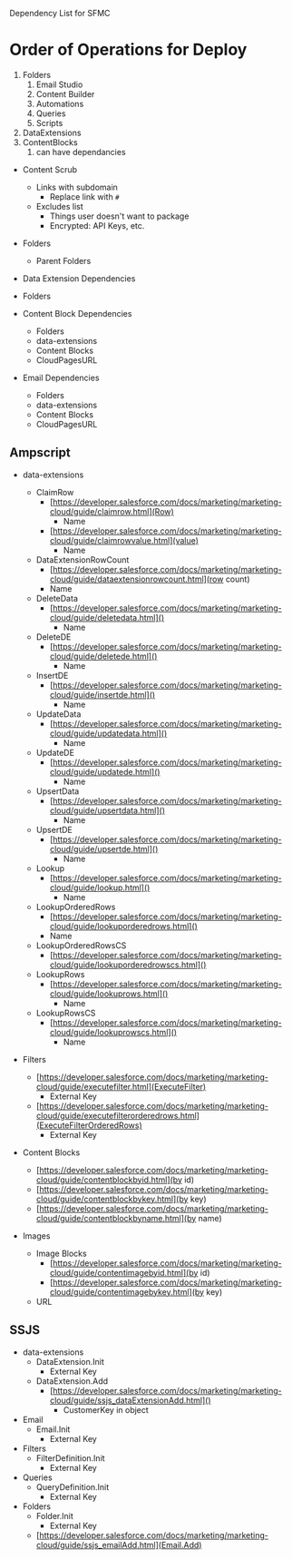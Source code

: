 Dependency List for SFMC

# Order of Operations for Deploy

1. Folders
   1. Email Studio
   2. Content Builder
   3. Automations
   4. Queries
   5. Scripts
2. DataExtensions
3. ContentBlocks
   1. can have dependancies

- Content Scrub

  - Links with subdomain
    - Replace link with `#`
  - Excludes list
    - Things user doesn't want to package
    - Encrypted: API Keys, etc.

- Folders
  - Parent Folders
- Data Extension Dependencies
- Folders
- Content Block Dependencies
  - Folders
  - data-extensions
  - Content Blocks
  - CloudPagesURL
- Email Dependencies
  - Folders
  - data-extensions
  - Content Blocks
  - CloudPagesURL

## Ampscript

- data-extensions

  - ClaimRow
    - [https://developer.salesforce.com/docs/marketing/marketing-cloud/guide/claimrow.html](Row)
      - Name
    - [https://developer.salesforce.com/docs/marketing/marketing-cloud/guide/claimrowvalue.html](value)
      - Name
  - DataExtensionRowCount
    - [https://developer.salesforce.com/docs/marketing/marketing-cloud/guide/dataextensionrowcount.html](row count)
    - Name
  - DeleteData
    - [https://developer.salesforce.com/docs/marketing/marketing-cloud/guide/deletedata.html]()
      - Name
  - DeleteDE
    - [https://developer.salesforce.com/docs/marketing/marketing-cloud/guide/deletede.html]()
      - Name
  - InsertDE
    - [https://developer.salesforce.com/docs/marketing/marketing-cloud/guide/insertde.html]()
      - Name
  - UpdateData
    - [https://developer.salesforce.com/docs/marketing/marketing-cloud/guide/updatedata.html]()
      - Name
  - UpdateDE
    - [https://developer.salesforce.com/docs/marketing/marketing-cloud/guide/updatede.html]()
      - Name
  - UpsertData
    - [https://developer.salesforce.com/docs/marketing/marketing-cloud/guide/upsertdata.html]()
      - Name
  - UpsertDE
    - [https://developer.salesforce.com/docs/marketing/marketing-cloud/guide/upsertde.html]()
      - Name
  - Lookup
    - [https://developer.salesforce.com/docs/marketing/marketing-cloud/guide/lookup.html]()
      - Name
  - LookupOrderedRows
    - [https://developer.salesforce.com/docs/marketing/marketing-cloud/guide/lookuporderedrows.html]()
    - Name
  - LookupOrderedRowsCS
    - [https://developer.salesforce.com/docs/marketing/marketing-cloud/guide/lookuporderedrowscs.html]()
  - LookupRows
    - [https://developer.salesforce.com/docs/marketing/marketing-cloud/guide/lookuprows.html]()
      - Name
  - LookupRowsCS
    - [https://developer.salesforce.com/docs/marketing/marketing-cloud/guide/lookuprowscs.html]()
      - Name

- Filters
  - [https://developer.salesforce.com/docs/marketing/marketing-cloud/guide/executefilter.html](ExecuteFilter)
    - External Key
  - [https://developer.salesforce.com/docs/marketing/marketing-cloud/guide/executefilterorderedrows.html](ExecuteFilterOrderedRows)
    - External Key
- Content Blocks
  - [https://developer.salesforce.com/docs/marketing/marketing-cloud/guide/contentblockbyid.html](by id)
  - [https://developer.salesforce.com/docs/marketing/marketing-cloud/guide/contentblockbykey.html](by key)
  - [https://developer.salesforce.com/docs/marketing/marketing-cloud/guide/contentblockbyname.html](by name)
- Images
  - Image Blocks
    - [https://developer.salesforce.com/docs/marketing/marketing-cloud/guide/contentimagebyid.html](by id)
    - [https://developer.salesforce.com/docs/marketing/marketing-cloud/guide/contentimagebykey.html](by key)
  - URL

## SSJS

- data-extensions
  - DataExtension.Init
    - External Key
  - DataExtension.Add
    - [https://developer.salesforce.com/docs/marketing/marketing-cloud/guide/ssjs_dataExtensionAdd.html]()
      - CustomerKey in object
- Email
  - Email.Init
    - External Key
- Filters
  - FilterDefinition.Init
    - External Key
- Queries
  - QueryDefinition.Init
    - External Key
- Folders
  - Folder.Init
    - External Key
  - [https://developer.salesforce.com/docs/marketing/marketing-cloud/guide/ssjs_emailAdd.html](Email.Add)
